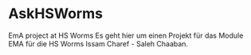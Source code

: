# AskHSWorms
EmA project at HS Worms
Es geht hier um einen Projekt für das Module EMA für die HS Worms
Issam Charef - Saleh Chaaban.
